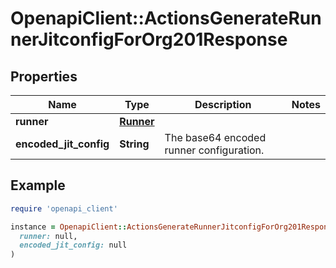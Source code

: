 # OpenapiClient::ActionsGenerateRunnerJitconfigForOrg201Response

## Properties

| Name | Type | Description | Notes |
| ---- | ---- | ----------- | ----- |
| **runner** | [**Runner**](Runner.md) |  |  |
| **encoded_jit_config** | **String** | The base64 encoded runner configuration. |  |

## Example

```ruby
require 'openapi_client'

instance = OpenapiClient::ActionsGenerateRunnerJitconfigForOrg201Response.new(
  runner: null,
  encoded_jit_config: null
)
```

